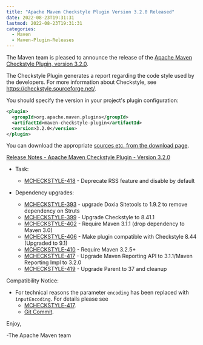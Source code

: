 ```yaml
---
title: "Apache Maven Checkstyle Plugin Version 3.2.0 Released"
date: 2022-08-23T19:31:31
lastmod: 2022-08-23T19:31:31
categories:
  - Maven
  - Maven-Plugin-Releases
---
```

The Maven team is pleased to announce the release of the 
[Apache Maven Checkstyle Plugin, version 3.2.0](https://maven.apache.org/plugins/maven-checkstyle-plugin/).

The Checkstyle Plugin generates a report regarding the code style used by the
developers. For more information about Checkstyle, see
https://checkstyle.sourceforge.net/.

You should specify the version in your project's plugin configuration:

```xml
<plugin>
  <groupId>org.apache.maven.plugins</groupId>
  <artifactId>maven-checkstyle-plugin</artifactId>
  <version>3.2.0</version>
</plugin>
``` 

You can download the appropriate [sources etc. from the download page](https://maven.apache.org/plugins/maven-checkstyle-plugin/download.cgi).

[Release Notes - Apache Maven Checkstyle Plugin - Version 3.2.0](https://issues.apache.org/jira/secure/ReleaseNote.jspa?projectId=12317223&version=12345559)

* Task:
 
  * [MCHECKSTYLE-418](https://issues.apache.org/jira/browse/MCHECKSTYLE-418) - Deprecate RSS feature and disable by default

* Dependency upgrades:
 
  * [MCHECKSTYLE-393](https://issues.apache.org/jira/browse/MCHECKSTYLE-393) - upgrade Doxia Sitetools to 1.9.2 to remove dependency on Struts
  * [MCHECKSTYLE-399](https://issues.apache.org/jira/browse/MCHECKSTYLE-399) - Upgrade Checkstyle to 8.41.1
  * [MCHECKSTYLE-402](https://issues.apache.org/jira/browse/MCHECKSTYLE-402) - Require Maven 3.1.1 (drop dependency to Maven 3.0)
  * [MCHECKSTYLE-406](https://issues.apache.org/jira/browse/MCHECKSTYLE-406) - Make plugin compatible with Checkstyle 8.44 (Upgraded to 9.1)
  * [MCHECKSTYLE-410](https://issues.apache.org/jira/browse/MCHECKSTYLE-410) - Require Maven 3.2.5+
  * [MCHECKSTYLE-417](https://issues.apache.org/jira/browse/MCHECKSTYLE-417) - Upgrade Maven Reporting API to 3.1.1/Maven Reporting Impl to 3.2.0
  * [MCHECKSTYLE-419](https://issues.apache.org/jira/browse/MCHECKSTYLE-419) - Upgrade Parent to 37 and cleanup

Compatibility Notice: 
 * For technical reasons the parameter `encoding` has been replaced with 
   `inputEncoding`. For details please see 
   * [MCHECKSTYLE-417](https://issues.apache.org/jira/browse/MCHECKSTYLE-417).
   * [Git Commit](https://github.com/apache/maven-checkstyle-plugin/commit/627fa4f684866a579f2c105fcc1dbf3ed776daa8).

Enjoy,

-The Apache Maven team 
